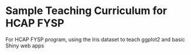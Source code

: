 # Sample Teaching Curriculum for HCAP FYSP
For HCAP FYSP program, using the Iris dataset to teach ggplot2 and basic Shiny web apps 
